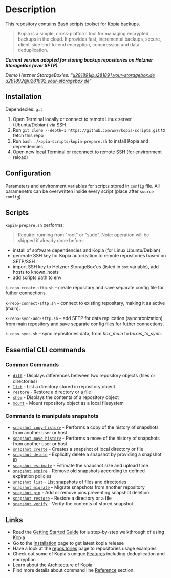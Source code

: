 Description
=====

This repository contains Bash scripts toolset for [Kopia](https://kopia.io/docs/) backups.

> Kopia is a simple, cross-platform tool for managing encrypted backups in the cloud. It provides fast, incremental backups, secure, client-side end-to-end encryption, compression and data deduplication.

_**Current version adopted for storing backup repositories on Hetzner StorageBox (over SFTP)**_

_Demo Hetzner StorageBox'es: "u281891@u281891.your-storagebox.de u281892@u281892.your-storagebox.de"_

Installation
---

Dependecies: `git`

1. Open Terminal locally or connect to remote Linux server (Ubuntu/Debian) via SSH
2. Run `git clone --depth=1 https://github.com/ww7/kopia-scripts.git` to fetch this repo
3. Run `bash ./kopia-scripts/kopia-prepare.sh` to install Kopia and dependencies
4. Open new local Terminal or reconnect to remote SSH (for environment reload)

Configuration
---

Parameters and environment variables for scripts stored in `config` file.
All paramenetrs can be overwritten inside every script (place after `source config`).

Scripts 
---

`kopia-prepare.sh` performs:
> Require: running from "root" or "sudo". Note: operation will be skipped if already done before.
- install of software dependencies and Kopia (for Linux Ubuntu/Debian)
- generate SSH key for Kopia autorization to remote repositories based on SFTP/SSH
- import SSH key to Hetzner StorageBox'es (listed in `box` variable), add hosts to known_hosts
- add scripts path to env

`k-repo-create-sftp.sh` – create repositary and save separate config file for futher connections.

`k-repo-connect-sftp.sh` – connect to existing repositary, making it as active (main).

`k-repo-sync-add-sftp.sh` – add SFTP for data replication (synchronization) from main repository and save separate config files for futher connections.

`k-repo-sync.sh` – sync repositories data, from _box_main_ to _boxes_to_sync_.



Essential CLI commands
---

### Common Commands
- [`diff`](https://kopia.io/docs/reference/command-line/common/diff/) - Displays differences between two repository objects (files or directories)
- [`list`](https://kopia.io/docs/reference/command-line/common/list/) - List a directory stored in repository object
- [`restore`](https://kopia.io/docs/reference/command-line/common/restore/) - Restore a directory or a file
- [`show`](https://kopia.io/docs/reference/command-line/common/show/) - Displays the contents of a repository object
- [`mount`](https://kopia.io/docs/reference/command-line/common/mount/) - Mount repository object as a local filesystem

### Commands to manipulate snapshots
- [`snapshot copy-history`](https://kopia.io/docs/reference/command-line/common/snapshot-copy-history/) - Performs a copy of the history of snapshots from another user or host
- [`snapshot move-history`](https://kopia.io/docs/reference/command-line/common/snapshot-move-history/) - Performs a move of the history of snapshots from another user or host
- [`snapshot create`](https://kopia.io/docs/reference/command-line/common/snapshot-create/) - Creates a snapshot of local directory or file
- [`snapshot delete`](https://kopia.io/docs/reference/command-line/common/snapshot-delete/) - Explicitly delete a snapshot by providing a snapshot ID
- [`snapshot estimate`](https://kopia.io/docs/reference/command-line/common/snapshot-estimate/) - Estimate the snapshot size and upload time
- [`snapshot expire`](https://kopia.io/docs/reference/command-line/common/snapshot-expire/) - Remove old snapshots according to defined expiration policies
- [`snapshot list`](https://kopia.io/docs/reference/command-line/common/snapshot-list/) - List snapshots of files and directories
- [`snapshot migrate`](https://kopia.io/docs/reference/command-line/common/snapshot-migrate/) - Migrate snapshots from another repository
- [`snapshot pin`](https://kopia.io/docs/reference/command-line/common/snapshot-pin/) - Add or remove pins preventing snapshot deletion
- [`snapshot restore`](https://kopia.io/docs/reference/command-line/common/snapshot-restore/) - Restore a directory or a file
- [`snapshot verify`](https://kopia.io/docs/reference/command-line/common/snapshot-verify/) - Verify the contents of stored snapshot


Links
---

* Read the [Getting Started Guide](https://kopia.io/docs/getting-started/) for a step-by-step walkthrough of using Kopia
* Go to the [Installation](https://kopia.io/docs/installation/) page to get latest kopia release
* Have a look at the [repositories](https://kopia.io/docs/Repositories/) page to repositories usage examples
* Check out some of Kopia's unique [Features](https://kopia.io/docs/features/) including deduplication and encryption
* Learn about the [Architecture](https://kopia.io/docs/advanced/architecture/) of Kopia
* Find more details about command line [Reference](https://kopia.io/docs/reference/command-line/) section.
